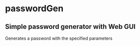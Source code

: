 # passwordGen
## Simple password generator with Web GUI
Generates a password with the specified parameters
